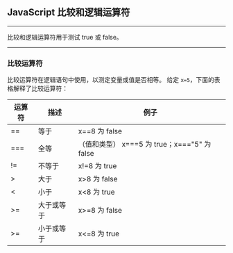 ## JavaScript 比较和逻辑运算符

---

比较和逻辑运算符用于测试 true 或 false。

---

### 比较运算符
比较运算符在逻辑语句中使用，以测定变量或值是否相等。
给定 `x=5`，下面的表格解释了比较运算符：

|运算符| 描述| 例子 |
|---|---|---|
|==| 等于| x==8 为 false |
|===| 全等|（值和类型） x===5 为 true；x==="5" 为 false |
|!=| 不等于| x!=8 为 true |
|>| 大于| x>8 为 false |
|<| 小于| x<8 为 true |
|>=| 大于或等于| x>=8 为 false |
|>= | 小于或等于| x<=8 为 true |